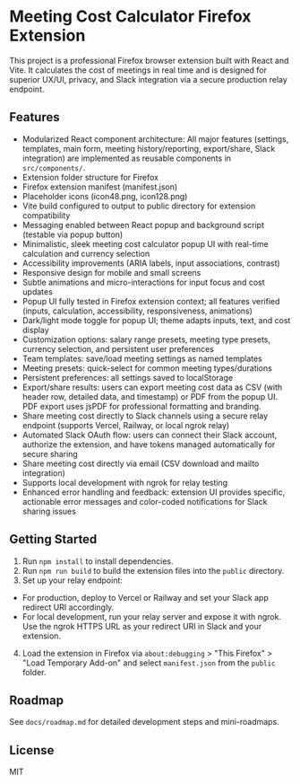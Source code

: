 # Meeting Cost Calculator Firefox Extension

This project is a professional Firefox browser extension built with React and Vite. It calculates the cost of meetings in real time and is designed for superior UX/UI, privacy, and Slack integration via a secure production relay endpoint.

## Features

- Modularized React component architecture: All major features (settings, templates, main form, meeting history/reporting, export/share, Slack integration) are implemented as reusable components in `src/components/`.
- Extension folder structure for Firefox
- Firefox extension manifest (manifest.json)
- Placeholder icons (icon48.png, icon128.png)
- Vite build configured to output to public directory for extension compatibility
- Messaging enabled between React popup and background script (testable via popup button)
- Minimalistic, sleek meeting cost calculator popup UI with real-time calculation and currency selection
- Accessibility improvements (ARIA labels, input associations, contrast)
- Responsive design for mobile and small screens
- Subtle animations and micro-interactions for input focus and cost updates
- Popup UI fully tested in Firefox extension context; all features verified (inputs, calculation, accessibility, responsiveness, animations)
- Dark/light mode toggle for popup UI; theme adapts inputs, text, and cost display
- Customization options: salary range presets, meeting type presets, currency selection, and persistent user preferences
- Team templates: save/load meeting settings as named templates
- Meeting presets: quick-select for common meeting types/durations
- Persistent preferences: all settings saved to localStorage
- Export/share results: users can export meeting cost data as CSV (with header row, detailed data, and timestamp) or PDF from the popup UI. PDF export uses jsPDF for professional formatting and branding.
- Share meeting cost directly to Slack channels using a secure relay endpoint (supports Vercel, Railway, or local ngrok relay)
- Automated Slack OAuth flow: users can connect their Slack account, authorize the extension, and have tokens managed automatically for secure sharing
- Share meeting cost directly via email (CSV download and mailto integration)
- Supports local development with ngrok for relay testing
- Enhanced error handling and feedback: extension UI provides specific, actionable error messages and color-coded notifications for Slack sharing issues

## Getting Started

1. Run `npm install` to install dependencies.
2. Run `npm run build` to build the extension files into the `public` directory.
3. Set up your relay endpoint:

- For production, deploy to Vercel or Railway and set your Slack app redirect URI accordingly.
- For local development, run your relay server and expose it with ngrok. Use the ngrok HTTPS URL as your redirect URI in Slack and your extension.

4. Load the extension in Firefox via `about:debugging` > "This Firefox" > "Load Temporary Add-on" and select `manifest.json` from the `public` folder.

## Roadmap

See `docs/roadmap.md` for detailed development steps and mini-roadmaps.

## License

MIT
